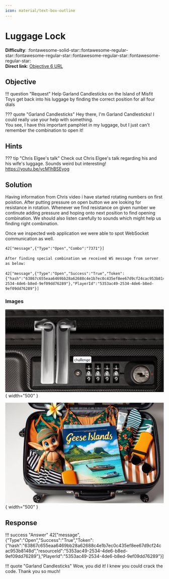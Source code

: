 ```yaml
---
icon: material/text-box-outline
---
```


# Luggage Lock

**Difficulty**: :fontawesome-solid-star::fontawesome-regular-star::fontawesome-regular-star::fontawesome-regular-star::fontawesome-regular-star:<br/>
**Direct link**: [Objective 6 URL](https://lockdecode.com/)

## Objective

!!! question "Request"
    Help Garland Candlesticks on the Island of Misfit Toys get back into his luggage by finding the correct position for all four dials

??? quote "Garland Candlesticks"
    Hey there, I'm Garland Candlesticks! I could really use your help with something.<br/>
    You see, I have this important pamphlet in my luggage, but I just can't remember the combination to open it!

## Hints

??? tip "Chris Elgee's talk"
    Check out Chris Elgee's talk regarding his and his wife's luggage. Sounds weird but interesting!</br>
    https://youtu.be/ycM1hBSEyog


## Solution

Having information from Chris video i have started rotating numbers on first poistion. After putting pressure on open button we are looking for resistance in rotation. Whenever we find resistance on given number we continute adding pressure and hoping onto next position to find opening combination. We should also listen carefully to sounds which might help us finding right combination.

Once we inspected web application we were able to  spot WebSocket communication as well.

```
42["message",{"Type":"Open","Combo":"7371"}]

After finding special combination we received WS message from server as below:

42["message",{"Type":"Open","Success":"True","Token":{"hash":"63867c655eaa6469bb28a62688c4e1b7ec0c435ef8ee67d9cf24cac953b8148d","resourceId":"5353ac49-2534-4de6-b8ed-9ef09dd76289"},"PlayerId":"5353ac49-2534-4de6-b8ed-9ef09dd76289"}]
```


### Images
![Terminal output](../img/objectives/o6/case.png){ width="500" }

![Terminal output](../img/objectives/o6/lock.png){ width="500" }


## Response

!!! success "Answer"
    42["message",{"Type":"Open","Success":"True","Token":{"hash":"63867c655eaa6469bb28a62688c4e1b7ec0c435ef8ee67d9cf24cac953b8148d","resourceId":"5353ac49-2534-4de6-b8ed-9ef09dd76289"},"PlayerId":"5353ac49-2534-4de6-b8ed-9ef09dd76289"}]

!!! quote "Garland Candlesticks"
    Wow, you did it! I knew you could crack the code. Thank you so much!
